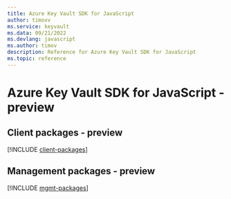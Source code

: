 ```yaml
---
title: Azure Key Vault SDK for JavaScript
author: timovv
ms.service: keyvault
ms.data: 09/21/2022
ms.devlang: javascript
ms.author: timov
description: Reference for Azure Key Vault SDK for JavaScript
ms.topic: reference
---
```

# Azure Key Vault SDK for JavaScript - preview

## Client packages - preview
[!INCLUDE [client-packages](key-vault-client-index.md)]
## Management packages - preview
[!INCLUDE [mgmt-packages](key-vault-mgmt-index.md)]